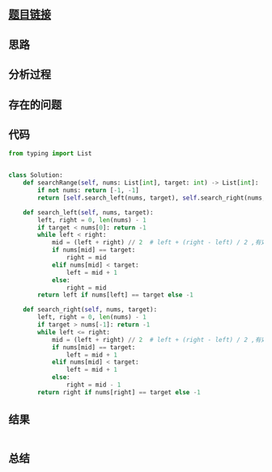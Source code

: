 [//]: # (@Author  : xu.junpeng)
[//]: # (@Time    : 2020/9/14 10:24 下午)
## [题目链接](https://leetcode-cn.com/problems/find-first-and-last-position-of-element-in-sorted-array/)

## 思路

## 分析过程

## 存在的问题

## 代码
```python
from typing import List


class Solution:
    def searchRange(self, nums: List[int], target: int) -> List[int]:
        if not nums: return [-1, -1]
        return [self.search_left(nums, target), self.search_right(nums, target)]

    def search_left(self, nums, target):
        left, right = 0, len(nums) - 1
        if target < nums[0]: return -1
        while left < right:
            mid = (left + right) // 2  # left + (right - left) / 2 ,有效防止了 left 和 right 太大直接相加导致溢出
            if nums[mid] == target:
                right = mid
            elif nums[mid] < target:
                left = mid + 1
            else:
                right = mid
        return left if nums[left] == target else -1

    def search_right(self, nums, target):
        left, right = 0, len(nums) - 1
        if target > nums[-1]: return -1
        while left <= right:
            mid = (left + right) // 2  # left + (right - left) / 2 ,有效防止了 left 和 right 太大直接相加导致溢出
            if nums[mid] == target:
                left = mid + 1
            elif nums[mid] < target:
                left = mid + 1
            else:
                right = mid - 1
        return right if nums[right] == target else -1

```

## 结果
```

```
## 总结

